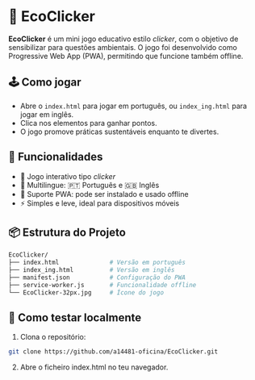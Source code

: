 # 🌱 EcoClicker

**EcoClicker** é um mini jogo educativo estilo *clicker*, com o objetivo de sensibilizar para questões ambientais. O jogo foi desenvolvido como Progressive Web App (PWA), permitindo que funcione também offline.

## 🕹️ Como jogar

- Abre o `index.html` para jogar em português, ou `index_ing.html` para jogar em inglês.
- Clica nos elementos para ganhar pontos.
- O jogo promove práticas sustentáveis enquanto te divertes.

## 🚀 Funcionalidades

- 🔁 Jogo interativo tipo *clicker*
- 🧭 Multilingue: 🇵🇹 Português e 🇬🇧 Inglês
- 📱 Suporte PWA: pode ser instalado e usado offline
- ⚡ Simples e leve, ideal para dispositivos móveis

## 📦 Estrutura do Projeto

```bash
EcoClicker/
├── index.html              # Versão em português
├── index_ing.html          # Versão em inglês
├── manifest.json           # Configuração do PWA
├── service-worker.js       # Funcionalidade offline
└── EcoClicker-32px.jpg     # Ícone do jogo
```

## 📲 Como testar localmente
1. Clona o repositório:

```bash
git clone https://github.com/a14481-oficina/EcoClicker.git
```
2. Abre o ficheiro index.html no teu navegador.
